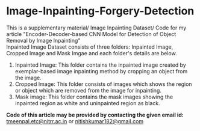 # Image-Inpainting-Forgery-Detection
This is a supplementary material/ Image Inpainting Dataset/ Code for my article "Encoder-Decoder-based CNN Model for Detection of Object Removal by Image Inpainting"  
Inpainted Image Dataset consists of three folders: Inpainted Image, Cropped Image and Mask Imgae and each folder's details are below.
1. Inpainted Image: This folder contains the inpainted image created by exemplar-based image inpainting method by cropping an object from the image.
2. Cropped Image: This folder consists of images which shows the region or object which are removed from the image for inpainting.
3. Mask image: This folder contains the mask images showing the inpainted region as white and uninpainted region as black.

**Code of this article may be provided by contacting the given email id:** tmeenpal.etc@nitrr.ac.in or nitishkumar182@gmail.com